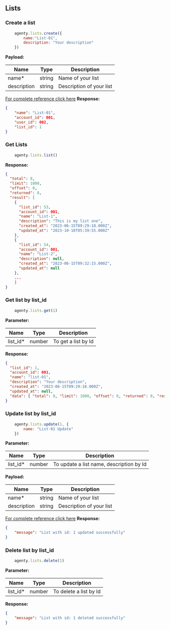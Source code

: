 ## Lists

### Create a list
```js
    agenty.lists.create({
        name:"List-01",
        description: "Your description"
    })
```
**Payload:**

| Name        | Type   | Description              |
| ----------- | ------ | ------------------------ |
| name*       | string | Name of your list        |
| description | string | Description of your list |

[For complete reference click here](https://agenty.com/docs/api#tag/Lists/operation/ListController_createList)
**Response:**
```json
{ 
    "name": "List-01", 
    "account_id": 001, 
    "user_id": 002, 
    "list_id": 1
}
```

### Get Lists
```js 
    agenty.lists.list()
```

**Response:**
```json
{
  "total": 8,
  "limit": 1000,
  "offset": 0,
  "returned": 8,
  "result": [
    {
      "list_id": 53,
      "account_id": 001,
      "name": "List-1",
      "description": "This is my list one",
      "created_at": "2023-06-15T09:29:18.000Z",
      "updated_at": "2023-10-18T05:39:55.000Z"
    },
    {
      "list_id": 54,
      "account_id": 001,
      "name": "List-2",
      "description": null,
      "created_at": "2023-06-15T09:32:15.000Z",
      "updated_at": null
    },
    ...
    ]  
}
```

### Get list by list_id
```js
    agenty.lists.get(1)
```

**Parameter:**

| Name     | Type   | Description         |
| -------- | ------ | ------------------- |
| list_id* | number | To get a list by Id |


**Response:**
```json
{
  "list_id": 1,
  "account_id": 001,
  "name": "list-01",
  "description": "Your description",
  "created_at": "2023-06-15T09:29:18.000Z",
  "updated_at": null,
  "data": { "total": 0, "limit": 1000, "offset": 0, "returned": 0, "result": [] }
}
```

### Update list by list_id
```js
    agenty.lists.update(1, {
        name: "List-01 Update"
    })
```

**Parameter:**

| Name     | Type   | Description                              |
| -------- | ------ | ---------------------------------------- |
| list_id* | number | To update a list name, description by Id |


**Payload:**

| Name        | Type   | Description              |
| ----------- | ------ | ------------------------ |
| name*       | string | Name of your list        |
| description | string | Description of your list |

[For complete reference click here](https://agenty.com/docs/api#tag/Lists/operation/ListController_updateList)
**Response:**
```json
{ 
    "message": "List with id: 1 updated successfully" 
}
```

### Delete list by list_id
```js
    agenty.lists.delete(1)
```

**Parameter:**

| Name     | Type   | Description            |
| -------- | ------ | ---------------------- |
| list_id* | number | To delete a list by Id |


**Response:**
```json
{ 
    "message": "List with id: 1 deleted successfully" 
}
```
